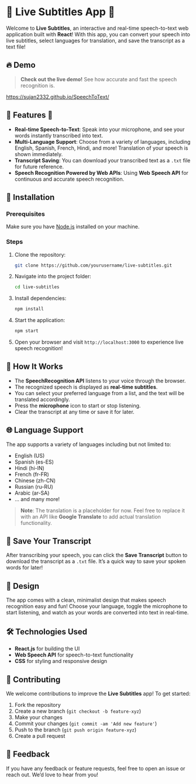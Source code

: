 # 🎤 Live Subtitles App 🎤

Welcome to **Live Subtitles**, an interactive and real-time speech-to-text web application built with **React**! With this app, you can convert your speech into live subtitles, select languages for translation, and save the transcript as a text file!

## 🔥 Demo

> **Check out the live demo!** See how accurate and fast the speech recognition is.
> 
https://sujan2332.github.io/SpeechToText/

## 🌟 Features 🌟

- **Real-time Speech-to-Text**: Speak into your microphone, and see your words instantly transcribed into text.
- **Multi-Language Support**: Choose from a variety of languages, including English, Spanish, French, Hindi, and more! Translation of your speech is shown immediately.
- **Transcript Saving**: You can download your transcribed text as a `.txt` file for future reference.
- **Speech Recognition Powered by Web APIs**: Using **Web Speech API** for continuous and accurate speech recognition.

## 🚀 Installation

### Prerequisites
Make sure you have [Node.js](https://nodejs.org/) installed on your machine.

### Steps

1. Clone the repository:
   ```bash
   git clone https://github.com/yourusername/live-subtitles.git
   ```

2. Navigate into the project folder:
   ```bash
   cd live-subtitles
   ```

3. Install dependencies:
   ```bash
   npm install
   ```

4. Start the application:
   ```bash
   npm start
   ```

5. Open your browser and visit `http://localhost:3000` to experience live speech recognition!

## 🔧 How It Works

- The **SpeechRecognition API** listens to your voice through the browser.
- The recognized speech is displayed as **real-time subtitles**.
- You can select your preferred language from a list, and the text will be translated accordingly.
- Press the **microphone** icon to start or stop listening.
- Clear the transcript at any time or save it for later.

## 🌐 Language Support

The app supports a variety of languages including but not limited to:

- English (US)
- Spanish (es-ES)
- Hindi (hi-IN)
- French (fr-FR)
- Chinese (zh-CN)
- Russian (ru-RU)
- Arabic (ar-SA)
- … and many more!

> **Note**: The translation is a placeholder for now. Feel free to replace it with an API like **Google Translate** to add actual translation functionality.

## 💾 Save Your Transcript

After transcribing your speech, you can click the **Save Transcript** button to download the transcript as a `.txt` file. It’s a quick way to save your spoken words for later!

## 🎨 Design

The app comes with a clean, minimalist design that makes speech recognition easy and fun! Choose your language, toggle the microphone to start listening, and watch as your words are converted into text in real-time.

## 🛠️ Technologies Used

- **React.js** for building the UI
- **Web Speech API** for speech-to-text functionality
- **CSS** for styling and responsive design

## 🤝 Contributing

We welcome contributions to improve the **Live Subtitles** app! To get started:

1. Fork the repository
2. Create a new branch (`git checkout -b feature-xyz`)
3. Make your changes
4. Commit your changes (`git commit -am 'Add new feature'`)
5. Push to the branch (`git push origin feature-xyz`)
6. Create a pull request

## 💬 Feedback

If you have any feedback or feature requests, feel free to open an issue or reach out. We’d love to hear from you!

